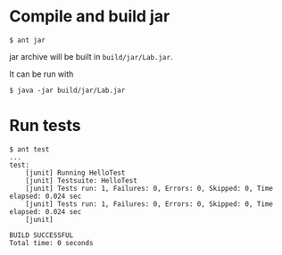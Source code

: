 # Compile and build jar

```
$ ant jar
```
jar archive will be built in `build/jar/Lab.jar`.

It can be run with
```
$ java -jar build/jar/Lab.jar
```

# Run tests

```
$ ant test
...
test:
    [junit] Running HelloTest
    [junit] Testsuite: HelloTest
    [junit] Tests run: 1, Failures: 0, Errors: 0, Skipped: 0, Time elapsed: 0.024 sec
    [junit] Tests run: 1, Failures: 0, Errors: 0, Skipped: 0, Time elapsed: 0.024 sec
    [junit] 

BUILD SUCCESSFUL
Total time: 0 seconds
```
